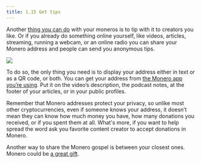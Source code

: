 ```yaml
---
title: 1.15 Get tips
---
```

Another [thing you can do](1.13_use_monero.md) with your moneros is to tip with it to creators you like. Or if you already do something online yourself, like videos, articles, streaming, running a webcam, or an online radio you can share your Monero address and people can send you anonymous tips.

![](01.15_tip.svg)

To do so, the only thing you need is to display your address either in text or as a QR code, or both. You can get your address from [the Monero app you’re using](1.02_get_a_monero_wallet.md). Put it on the video’s description, the podcast notes, at the footer of your articles, or in your public profiles.

Remember that Monero addresses protect your privacy, so unlike most other cryptocurrencies, even if someone knows your address, it doesn’t mean they can know how much money you have, how many donations you received, or if you spent them at all. What's more, if you want to help spread the word ask you favorite content creator to accept donations in Monero.

Another way to share the Monero gospel is between your closest ones. Monero could be [a great gift](1.16_gift_monero.md).
